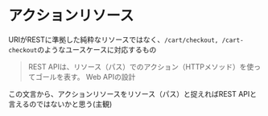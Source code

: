 # アクションリソース

URIがRESTに準拠した純粋なリソースではなく、`/cart/checkout, /cart-checkout`のようなユースケースに対応するもの

> REST APIは、リソース（パス）でのアクション（HTTPメソッド）を使ってゴールを表す。
Web APIの設計

この文言から、アクションリソースをリソース（パス）と捉えればREST APIと言えるのではないかと思う(主観)
